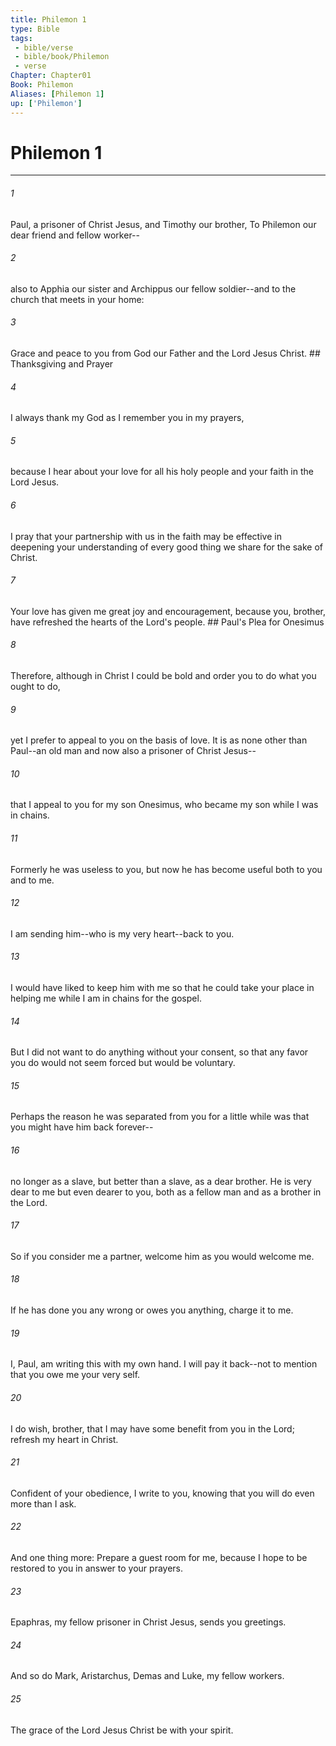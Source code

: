 ```yaml
---
title: Philemon 1
type: Bible
tags:
 - bible/verse
 - bible/book/Philemon
 - verse
Chapter: Chapter01
Book: Philemon
Aliases: [Philemon 1]
up: ['Philemon']
---
```

# Philemon 1

***


###### 1 
Paul, a prisoner of Christ Jesus, and Timothy our brother, To Philemon our dear friend and fellow worker-- 

###### 2 
also to Apphia our sister and Archippus our fellow soldier--and to the church that meets in your home: 

###### 3 
Grace and peace to you from God our Father and the Lord Jesus Christ. ## Thanksgiving and Prayer 

###### 4 
I always thank my God as I remember you in my prayers, 

###### 5 
because I hear about your love for all his holy people and your faith in the Lord Jesus. 

###### 6 
I pray that your partnership with us in the faith may be effective in deepening your understanding of every good thing we share for the sake of Christ. 

###### 7 
Your love has given me great joy and encouragement, because you, brother, have refreshed the hearts of the Lord's people. ## Paul's Plea for Onesimus 

###### 8 
Therefore, although in Christ I could be bold and order you to do what you ought to do, 

###### 9 
yet I prefer to appeal to you on the basis of love. It is as none other than Paul--an old man and now also a prisoner of Christ Jesus-- 

###### 10 
that I appeal to you for my son Onesimus, who became my son while I was in chains. 

###### 11 
Formerly he was useless to you, but now he has become useful both to you and to me. 

###### 12 
I am sending him--who is my very heart--back to you. 

###### 13 
I would have liked to keep him with me so that he could take your place in helping me while I am in chains for the gospel. 

###### 14 
But I did not want to do anything without your consent, so that any favor you do would not seem forced but would be voluntary. 

###### 15 
Perhaps the reason he was separated from you for a little while was that you might have him back forever-- 

###### 16 
no longer as a slave, but better than a slave, as a dear brother. He is very dear to me but even dearer to you, both as a fellow man and as a brother in the Lord. 

###### 17 
So if you consider me a partner, welcome him as you would welcome me. 

###### 18 
If he has done you any wrong or owes you anything, charge it to me. 

###### 19 
I, Paul, am writing this with my own hand. I will pay it back--not to mention that you owe me your very self. 

###### 20 
I do wish, brother, that I may have some benefit from you in the Lord; refresh my heart in Christ. 

###### 21 
Confident of your obedience, I write to you, knowing that you will do even more than I ask. 

###### 22 
And one thing more: Prepare a guest room for me, because I hope to be restored to you in answer to your prayers. 

###### 23 
Epaphras, my fellow prisoner in Christ Jesus, sends you greetings. 

###### 24 
And so do Mark, Aristarchus, Demas and Luke, my fellow workers. 

###### 25 
The grace of the Lord Jesus Christ be with your spirit. 
